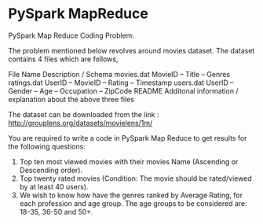 # PySpark MapReduce
PySpark Map Reduce Coding Problem:
 
The problem mentioned below revolves around movies dataset. The dataset contains 4 files which are follows, 
 
File Name 	Description / Schema 
movies.dat 	MovieID – Title – Genres 
ratings.dat 	UserID – MovieID – Rating – Timestamp 
users.dat 	UserID – Gender – Age – Occupation – ZipCode 
README 	Additonal information / explanation about the above three files 
 
The dataset can be downloaded from the link :  http://grouplens.org/datasets/movielens/1m/ 
 
You are required to write a code in PySpark Map Reduce to get results for the following questions: 
1.	Top ten most viewed movies with their movies Name (Ascending or Descending order). 
2.	Top twenty rated movies (Condition: The movie should be rated/viewed by at least 40 users). 
3.	We wish to know how have the genres ranked by Average Rating, for each profession and age group.
    The age groups to be considered are: 18-35, 36-50 and 50+.
